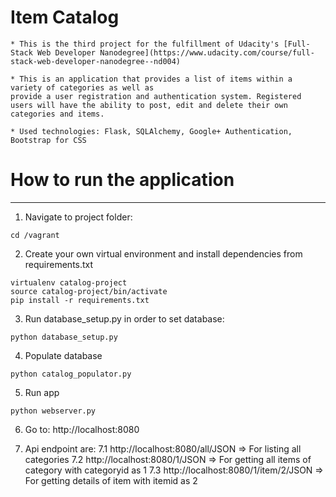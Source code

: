 # Item Catalog

    * This is the third project for the fulfillment of Udacity's [Full-Stack Web Developer Nanodegree](https://www.udacity.com/course/full-stack-web-developer-nanodegree--nd004)

    * This is an application that provides a list of items within a variety of categories as well as
    provide a user registration and authentication system. Registered users will have the ability to post, edit and delete their own categories and items.

    * Used technologies: Flask, SQLAlchemy, Google+ Authentication, Bootstrap for CSS


# How to run the application
-----------------------
1. Navigate to project folder:

`cd /vagrant`

2. Create your own virtual environment and install dependencies from requirements.txt

```
virtualenv catalog-project
source catalog-project/bin/activate
pip install -r requirements.txt
```

3. Run database_setup.py in order to set database:

`python database_setup.py`

4. Populate database

`python catalog_populator.py`

5. Run app

`python webserver.py`

6. Go to: http://localhost:8080

7. Api endpoint are:
	7.1 http://localhost:8080/all/JSON => For listing all categories
	7.2 http://localhost:8080/1/JSON => For getting all items of category with categoryid as 1
	7.3 http://localhost:8080/1/item/2/JSON  => For getting details of item with itemid as 2
